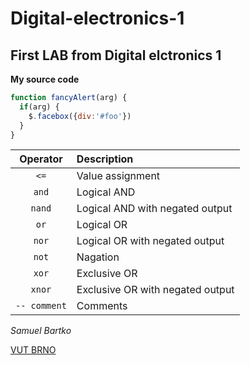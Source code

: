 # Digital-electronics-1

## First LAB from Digital elctronics 1 ##


**My source code**


```javascript
function fancyAlert(arg) {
  if(arg) {
    $.facebox({div:'#foo'})
  }
}
```

| **Operator** | **Description** |
| :-: | :-- |
| `<=` | Value assignment |
| `and` | Logical AND |
| `nand` | Logical AND with negated output |
| `or` | Logical OR |
| `nor` | Logical OR with negated output |
| `not` | Nagation |
| `xor` | Exclusive OR |
| `xnor` | Exclusive OR with negated output |
| `-- comment` | Comments |


*Samuel Bartko*


[VUT BRNO](https://www.vutbr.cz)
